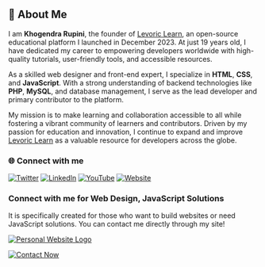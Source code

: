 ## 👋 About Me

I am **Khogendra Rupini**, the founder of [Levoric Learn](https://levoriclearn.com), an open-source educational platform I launched in December 2023. At just 19 years old, I have dedicated my career to empowering developers worldwide with high-quality tutorials, user-friendly tools, and accessible resources.

As a skilled web designer and front-end expert, I specialize in **HTML**, **CSS**, and **JavaScript**. With a strong understanding of backend technologies like **PHP**, **MySQL**, and database management, I serve as the lead developer and primary contributor to the platform.

My mission is to make learning and collaboration accessible to all while fostering a vibrant community of learners and contributors. Driven by my passion for education and innovation, I continue to expand and improve  [Levoric Learn](https://levoriclearn.com) as a valuable resource for developers across the globe.

### 🌐 Connect with me

[![Twitter](https://img.shields.io/badge/Twitter-1DA1F2?style=for-the-badge&logo=twitter&logoColor=white)](https://twitter.com/khogendrarupini)
[![LinkedIn](https://img.shields.io/badge/LinkedIn-0077B5?style=for-the-badge&logo=linkedin&logoColor=white)](https://www.linkedin.com/in/khogendrarupini/)
[![YouTube](https://img.shields.io/badge/YouTube-FF0000?style=for-the-badge&logo=youtube&logoColor=white)](https://www.youtube.com/khogendrarupini)
[![Website](https://img.shields.io/badge/Website-4285F4?style=for-the-badge&logo=google-chrome&logoColor=white)](https://khogendrarupini.com)

### Connect with me for Web Design, JavaScript Solutions

It is specifically created for those who want to build websites or need JavaScript solutions. You can contact me directly through my site!

[![Personal Website Logo](https://khogendrarupini.com/image/apple-touch-icon.png)](https://khogendrarupini.com)

[![Contact Now](https://img.shields.io/badge/Contact%20Now-FF5722?style=for-the-badge&logo=maildotru&logoColor=white)](https://khogendrarupini.com/)
